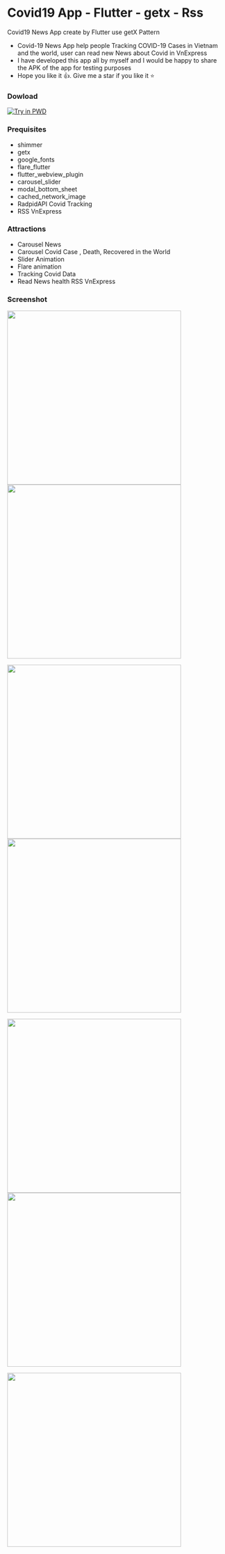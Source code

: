 # Covid19 App - Flutter - getx - Rss

Covid19 News App create by Flutter use getX Pattern

* Covid-19 News App help people Tracking COVID-19 Cases in Vietnam and the world, user can read new News about Covid in VnExpress 
* I have developed this app all by myself and I would be happy to share the APK of the app for testing purposes
* Hope you like it 👍. Give me a star if you like it ⭐

### Dowload
[![Try in PWD](https://i.pinimg.com/originals/01/d9/53/01d95329a419f52751f875daf9d0f1aa.png)](https://github.com/quocbao238/Flutter-GetX-Pattern-Covid19-News-App/raw/main/apk/app-release.apk)

### Prequisites
-   shimmer
-   getx
-   google_fonts
-   flare_flutter
-   flutter_webview_plugin
-   carousel_slider
-   modal_bottom_sheet
-   cached_network_image
-   RadpidAPI Covid Tracking
-   RSS VnExpress 

### Attractions
-   Carousel News
-   Carousel Covid Case , Death, Recovered in the World
-   Slider Animation
-   Flare animation
-   Tracking Covid Data 
-   Read News health RSS VnExpress


### Screenshot
 
<img src="https://raw.githubusercontent.com/quocbao238/Flutter-GetX-Pattern-Covid19-News-App/main/screenshot/1.jpg" width="400"/> <img src="https://raw.githubusercontent.com/quocbao238/Flutter-GetX-Pattern-Covid19-News-App/main/screenshot/2.jpg" width="400"/> 

<img src="https://raw.githubusercontent.com/quocbao238/Flutter-GetX-Pattern-Covid19-News-App/main/screenshot/3.jpg" width="400"/> <img src="https://raw.githubusercontent.com/quocbao238/Flutter-GetX-Pattern-Covid19-News-App/main/screenshot/4.jpg" width="400"/> 

<img src="https://raw.githubusercontent.com/quocbao238/Flutter-GetX-Pattern-Covid19-News-App/main/screenshot/5.jpg" width="400"/> <img src="https://raw.githubusercontent.com/quocbao238/Flutter-GetX-Pattern-Covid19-News-App/main/screenshot/6.jpg" width="400"/> 

<img src="https://raw.githubusercontent.com/quocbao238/Flutter-GetX-Pattern-Covid19-News-App/main/screenshot/7.jpg" width="400"/> 
